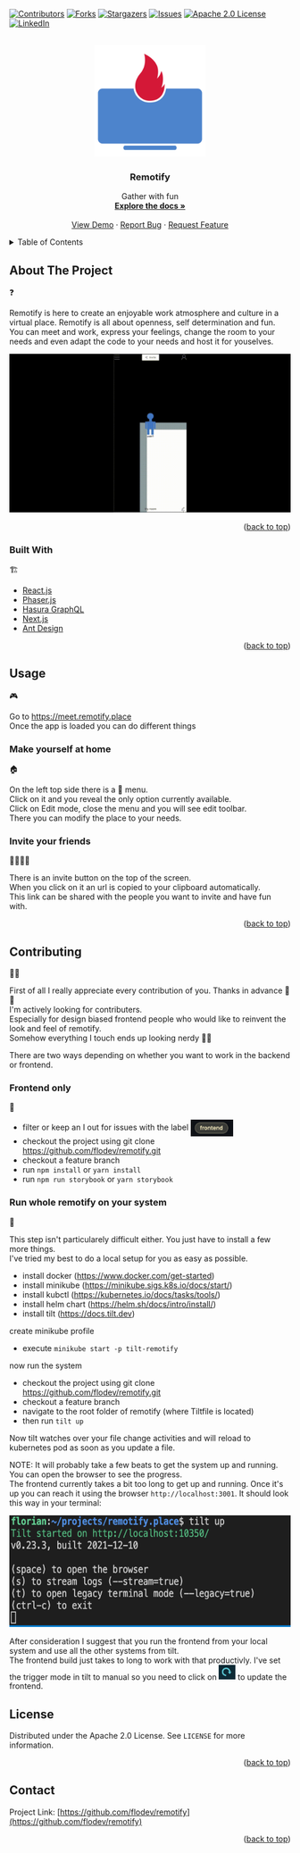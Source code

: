 <div id="top"></div>
<!--
*** Thanks for checking out the Best-README-Template. If you have a suggestion
*** that would make this better, please fork the repo and create a pull request
*** or simply open an issue with the tag "enhancement".
*** Don't forget to give the project a star!
*** Thanks again! Now go create something AMAZING! :D
-->



<!-- PROJECT SHIELDS -->
<!--
*** I'm using markdown "reference style" links for readability.
*** Reference links are enclosed in brackets [ ] instead of parentheses ( ).
*** See the bottom of this document for the declaration of the reference variables
*** for contributors-url, forks-url, etc. This is an optional, concise syntax you may use.
*** https://www.markdownguide.org/basic-syntax/#reference-style-links
-->
[![Contributors][contributors-shield]][contributors-url]
[![Forks][forks-shield]][forks-url]
[![Stargazers][stars-shield]][stars-url]
[![Issues][issues-shield]][issues-url]
[![Apache 2.0 License][license-shield]][license-url]
[![LinkedIn][linkedin-shield]][linkedin-url]



<!-- PROJECT LOGO -->
<br />
<div align="center">
  <a href="https://github.com/flodev/remotify">
    <img src="readme-assets/logo_github.png" alt="Logo" width="200" height="200">
  </a>

<h3 align="center">Remotify</h3>

  <p align="center">
    Gather with fun
    <br />
    <a href="http://docs.remotify.place"><strong>Explore the docs »</strong></a>
    <br />
    <br />
    <a href="https://meet.remotify.place">View Demo</a>
    ·
    <a href="https://github.com/flodev/remotify/issues">Report Bug</a>
    ·
    <a href="https://github.com/flodev/remotify/issues">Request Feature</a>
  </p>
</div>



<!-- TABLE OF CONTENTS -->
<details>
  <summary>Table of Contents</summary>
  <ol>
    <li>
      <a href="#about-the-project">About The Project ❓</a>
      <ul>
        <li><a href="#built-with">Built With 🏗️</a></li>
      </ul>
    </li>
    <li>
      <a href="#usage">Usage 🎮</a>
      <ul>
        <li><a href="#make-yourself-at-home">Make yourself at home 🏠</a></li>
        <li><a href="#invite-your-friends">Invite your friends 👩‍👩‍👦‍👦</a></li>
      </ul>
    </li>
    <!-- <li><a href="#roadmap">Roadmap</a></li> -->
    <li>
      <a href="#contributing">Contributing 👩‍💻</a>
      <ul>
        <li><a href="#frontend-only">Frontend only 📱</a></li>
        <li><a href="#run-whole-remotify-on-your-system">Run whole remotify on your system 👑</a></li>
      </ul>
    </li>
    <li><a href="#license">License</a></li>
    <li><a href="#contact">Contact</a></li>
    <li><a href="#acknowledgments">Acknowledgments</a></li>
  </ol>
</details>



<!-- ABOUT THE PROJECT -->
## About The Project
<div class="icon">❓</div>

Remotify is here to create an enjoyable work atmosphere and culture in a virtual place. Remotify is all about openness, self determination and fun.  
You can meet and work, express your feelings, change the room to your needs and even adapt the code to your needs and host it for youselves.  

[![Product Name Screen Shot][product-screenshot]](https://meet.remotify.place)

<p align="right">(<a href="#top">back to top</a>)</p>

### Built With
<div class="icon">🏗️</div>

* [React.js](https://reactjs.org/)
* [Phaser.js](https://phaser.io/)
* [Hasura GraphQL](https://hasura.io/)
* [Next.js](https://nextjs.org/)
* [Ant Design](https://ant.design)

<p align="right">(<a href="#top">back to top</a>)</p>


<!-- USAGE EXAMPLES -->
## Usage
<div class="icon">🎮</div>

Go to https://meet.remotify.place  
Once the app is loaded you can do different things

### Make yourself at home  
<div class="icon">🏠</div>

On the left top side there is a 🍔 menu.  
Click on it and you reveal the only option currently available.   
Click on Edit mode, close the menu and you will see edit toolbar.  
There you can modify the place to your needs.

### Invite your friends  
<div class="icon">👩‍👩‍👦‍👦</div>

There is an invite button on the top of the screen.  
When you click on it an url is copied to your clipboard automatically.  
This link can be shared with the people you want to invite and have fun with.

<p align="right">(<a href="#top">back to top</a>)</p>



<!-- ROADMAP -->
<!-- ## Roadmap 🛣️

- [] Feature 1
- [] Feature 2
- [] Feature 3
    - [] Nested Feature

See the [open issues](https://github.com/flodev/remotify/issues) for a full list of proposed features (and known issues).

<p align="right">(<a href="#top">back to top</a>)</p> -->



<!-- CONTRIBUTING -->
## Contributing  
<div class="icon">👩‍💻</div>

First of all I really appreciate every contribution of you. Thanks in advance 🤝 🤗  
I'm actively looking for contributers.   
Especially for design biased frontend people who would like to reinvent the look and feel of remotify.  
Somehow everything I touch ends up looking nerdy 🤷‍♂️  
  
There are two ways depending on whether you want to work in the backend or frontend.  
### Frontend only 
<div class="icon">📱</div>

* filter or keep an I out for issues with the label <img src="readme-assets/frontend_label.png" alt="frontend label" height="30" style="vertical-align:middle;">
* checkout the project using git clone https://github.com/flodev/remotify.git  
* checkout a feature branch  
* run `npm install` or `yarn install`
* run `npm run storybook` or `yarn storybook` 

### Run whole remotify on your system
<div class="icon">👑</div>

This step isn't particularely difficult either. You just have to install a few more things.  
I've tried my best to do a local setup for you as easy as possible.

* install docker (https://www.docker.com/get-started)
* install minikube (https://minikube.sigs.k8s.io/docs/start/)
* install kubctl (https://kubernetes.io/docs/tasks/tools/)
* install helm chart (https://helm.sh/docs/intro/install/)
* install tilt (https://docs.tilt.dev)

create minikube profile  
*  execute `minikube start -p tilt-remotify`

now run the system
* checkout the project using git clone https://github.com/flodev/remotify.git 
* checkout a feature branch  
* navigate to the root folder of remotify (where Tiltfile is located)
* then run `tilt up`  

Now tilt watches over your file change activities and will reload to kubernetes pod as soon as you update a file.

NOTE: It will probably take a few beats to get the system up and running.  
You can open the browser to see the progress.  
The frontend currently takes a bit too long to get up and running. Once it's up you can reach it using the browser `http://localhost:3001`.
It should look this way in your terminal:  
<div>
<img src="readme-assets/tilt.png" alt="tilt" height="200">
</div>

After consideration I suggest that you run the frontend from your local system and use all the other systems from tilt.  
The frontend build just takes to long to work with that productivly.
I've set the trigger mode in tilt to manual so you need to click on <img src="readme-assets/tilt_update.png" alt="tilt update" width="30"> to update the frontend.

<!-- LICENSE -->
## License

Distributed under the Apache 2.0 License. See `LICENSE` for more information.

<p align="right">(<a href="#top">back to top</a>)</p>



<!-- CONTACT -->
## Contact

<!-- Your Name - [@twitter_handle](https://twitter.com/twitter_handle) - email@email_client.com -->

Project Link: [https://github.com/flodev/remotify](https://github.com/flodev/remotify)

<p align="right">(<a href="#top">back to top</a>)</p>



<!-- ACKNOWLEDGMENTS -->
<!-- ## Acknowledgments


<p align="right">(<a href="#top">back to top</a>)</p> -->



<!-- MARKDOWN LINKS & IMAGES -->
<!-- https://www.markdownguide.org/basic-syntax/#reference-style-links -->
[contributors-shield]: https://img.shields.io/github/contributors/flodev/remotify.svg?style=for-the-badge
[contributors-url]: https://github.com/flodev/remotify/graphs/contributors
[forks-shield]: https://img.shields.io/github/forks/flodev/remotify.svg?style=for-the-badge
[forks-url]: https://github.com/flodev/remotify/network/members
[stars-shield]: https://img.shields.io/github/stars/flodev/remotify.svg?style=for-the-badge
[stars-url]: https://github.com/flodev/remotify/stargazers
[issues-shield]: https://img.shields.io/github/issues/flodev/remotify.svg?style=for-the-badge
[issues-url]: https://github.com/flodev/remotify/issues
[license-shield]: https://img.shields.io/github/license/flodev/remotify.svg?style=for-the-badge
[license-url]: https://github.com/flodev/remotify/blob/main/LICENSE
[linkedin-shield]: https://img.shields.io/badge/-LinkedIn-black.svg?style=for-the-badge&logo=linkedin&colorB=555
[linkedin-url]: https://www.linkedin.com/in/florian-klenk-93347187/
[product-screenshot]: readme-assets/screen_recording_webrtc.gif